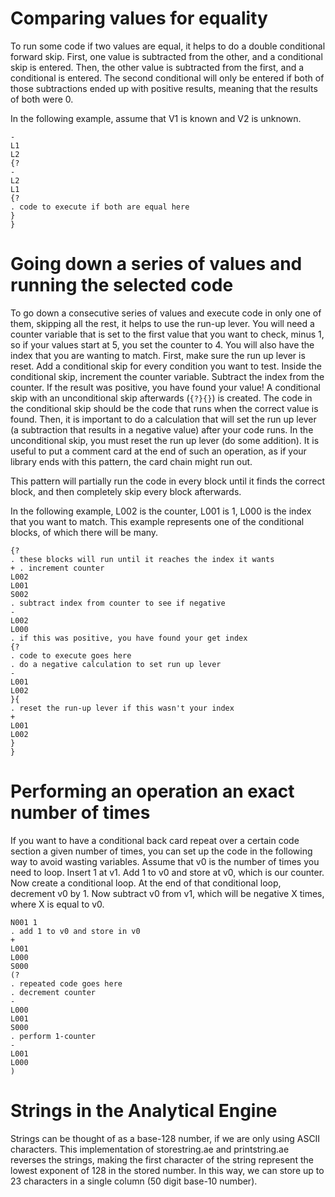 # Comparing values for equality

To run some code if two values are equal, it helps to do a double conditional forward skip. First, one value is subtracted from the other, and a conditional skip is entered. Then, the other value is subtracted from the first, and a conditional is entered. The second conditional will only be entered if both of those subtractions ended up with positive results, meaning that the results of both were 0.

In the following example, assume that V1 is known and V2 is unknown.

```
-
L1
L2
{?
-
L2
L1
{?
. code to execute if both are equal here
}
}
```

# Going down a series of values and running the selected code

To go down a consecutive series of values and execute code in only one of them, skipping all the rest, it helps to use the run-up lever. You will need a counter variable that is set to the first value that you want to check, minus 1, so if your values start at 5, you set the counter to 4. You will also have the index that you are wanting to match. First, make sure the run up lever is reset. Add a conditional skip for every condition you want to test. Inside the conditional skip, increment the counter variable. Subtract the index from the counter. If the result was positive, you have found your value! A conditional skip with an unconditional skip afterwards (`{?}{}`) is created. The code in the conditional skip should be the code that runs when the correct value is found. Then, it is important to do a calculation that will set the run up lever (a subtraction that results in a negative value) after your code runs. In the unconditional skip, you must reset the run up lever (do some addition). It is useful to put a comment card at the end of such an operation, as if your library ends with this pattern, the card chain might run out.

This pattern will partially run the code in every block until it finds the correct block, and then completely skip every block afterwards.

In the following example, L002 is the counter, L001 is 1, L000 is the index that you want to match. This example represents one of the conditional blocks, of which there will be many.

```
{?
. these blocks will run until it reaches the index it wants
+ . increment counter
L002
L001
S002
. subtract index from counter to see if negative
-
L002
L000
. if this was positive, you have found your get index
{?
. code to execute goes here
. do a negative calculation to set run up lever
-
L001
L002
}{
. reset the run-up lever if this wasn't your index
+
L001
L002
}
}
```

# Performing an operation an exact number of times

If you want to have a conditional back card repeat over a certain code section a given number of times, you can set up the code in the following way to avoid wasting variables. Assume that v0 is the number of times you need to loop. Insert 1 at v1. Add 1 to v0 and store at v0, which is our counter. Now create a conditional loop. At the end of that conditional loop, decrement v0 by 1. Now subtract v0 from v1, which will be negative X times, where X is equal to v0.

```
N001 1
. add 1 to v0 and store in v0
+
L001
L000
S000
(?
. repeated code goes here
. decrement counter
-
L000
L001
S000
. perform 1-counter
-
L001
L000
)
```

# Strings in the Analytical Engine

Strings can be thought of as a base-128 number, if we are only using ASCII characters. This implementation of storestring.ae and printstring.ae reverses the strings, making the first character of the string represent the lowest exponent of 128 in the stored number. In this way, we can store up to 23 characters in a single column (50 digit base-10 number).
